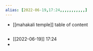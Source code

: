 ```yaml
---
alias: [2022-06-19,17:24,,,,,,,,,,,]
---
```

- [[mahakali temple]]
table of content
```toc
```

- [[2022-06-19]] 17:24
- 